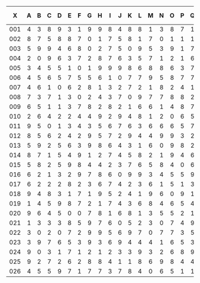 |X|A|B|C|D|E|F|G|H|I|J|K|L|M|N|O|P|Q|R|S|T|U|V|W|X|Y|Z|--
--|:-------:|:-------:|:-------:|:-------:|:-------:|:-------:|:-------:|:-------:|:-------:|:-------:|:-------:|:-------:|:-------:|:-------:|:-------:|:-------:|:-------:|:-------:|:-------:|:-------:|:-------:|:-------:|:-------:|:-------:|:-------:|:-------:|:-------:|
|001|4|3|8|9|3|1|9|9|8|4|8|8|1|3|8|7|1|5|3|2|9|7|3|3|0|1|
|002|8|7|5|8|8|7|0|1|7|5|8|1|7|0|1|1|1|6|0|5|3|8|5|1|7|0|
|003|5|9|9|4|6|8|0|2|7|5|0|9|5|3|9|1|7|5|3|2|9|4|0|4|9|5|
|004|2|0|9|6|3|7|2|8|7|6|3|5|7|1|2|1|6|5|3|4|7|1|0|9|5|1|
|005|3|4|5|5|1|0|1|9|9|9|8|6|8|8|6|3|7|4|5|7|3|6|2|9|5|3|
|006|4|5|6|5|7|5|5|6|1|0|7|7|9|5|8|7|7|7|2|2|7|4|0|2|2|0|
|007|4|6|1|0|6|2|8|1|3|2|7|2|1|8|2|4|1|9|6|9|1|3|0|4|2|8|
|008|7|3|7|1|3|0|2|4|3|7|0|9|7|7|8|8|2|4|4|4|1|6|6|6|7|5|
|009|6|5|1|1|3|7|8|2|8|2|1|6|6|1|4|8|7|9|1|9|3|1|0|1|7|9|
|010|2|6|4|2|2|4|4|9|2|9|4|8|1|2|0|6|5|0|7|3|9|3|7|8|3|0|
|011|9|5|0|1|3|4|3|5|6|7|6|3|6|6|6|5|7|0|7|0|0|9|9|9|0|1|
|012|8|5|6|2|4|2|9|5|7|2|9|4|4|9|9|3|2|8|9|6|2|1|1|8|2|0|
|013|5|9|2|5|6|3|9|8|6|4|3|1|6|0|9|8|2|6|6|8|6|1|7|2|4|3|
|014|8|7|1|5|4|9|1|2|7|4|5|8|2|1|9|4|6|6|0|7|7|2|1|7|4|7|
|015|5|8|2|5|9|8|4|4|2|3|7|6|5|8|4|0|6|7|0|5|3|5|6|8|3|1|
|016|6|2|1|3|2|9|7|8|6|0|9|9|3|4|5|5|9|4|9|4|3|3|1|3|7|5|
|017|6|2|2|2|8|2|3|6|7|4|2|3|6|1|5|1|3|3|9|4|5|0|0|0|6|3|
|018|9|4|8|3|1|7|1|9|5|2|4|1|9|6|0|9|1|1|4|0|7|4|7|8|0|8|
|019|1|4|5|9|8|7|2|1|7|4|3|6|8|4|6|5|4|6|5|1|6|9|2|2|3|1|
|020|9|6|4|5|0|0|7|8|1|6|8|1|3|5|5|2|1|9|8|0|7|0|0|6|1|2|
|021|1|3|3|3|8|5|9|7|6|0|5|2|3|0|7|4|9|8|7|9|9|2|8|2|3|5|
|022|3|0|2|0|7|2|9|9|5|6|9|7|0|7|7|3|5|7|8|5|0|6|4|3|8|2|
|023|3|9|7|6|5|3|9|3|6|9|4|4|4|1|6|5|3|0|7|8|4|7|0|5|2|8|
|024|9|0|3|1|7|1|2|1|2|3|3|9|3|2|6|8|9|5|4|1|4|2|5|0|1|5|
|025|9|2|7|2|6|2|8|8|4|1|1|8|6|9|8|4|4|0|6|3|9|7|2|8|0|4|
|026|4|5|5|9|7|1|7|7|3|7|8|4|0|6|5|1|1|2|8|6|8|0|9|4|8|0|